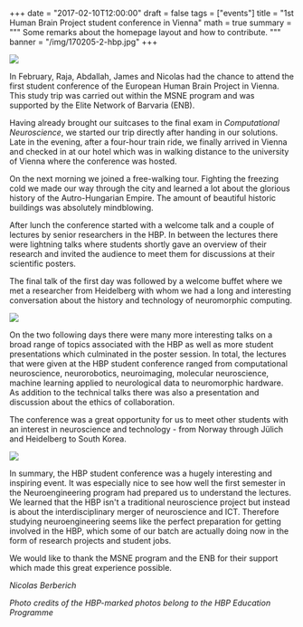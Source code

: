 +++
date = "2017-02-10T12:00:00"
draft = false
tags = ["events"]
title = "1st Human Brain Project student conference in Vienna" 
math = true
summary = """
Some remarks about the homepage layout and how to contribute.
"""
banner = "/img/170205-2-hbp.jpg"
+++


![](/img/170205-2-hbp.jpg)

In February, Raja, Abdallah, James and Nicolas had the chance to attend the first student conference of the European Human Brain Project in Vienna. This study trip was carried out within the MSNE program and was supported by the Elite Network of Barvaria (ENB). 

Having already brought our suitcases to the final exam in *Computational Neuroscience*, we started our trip directly after handing in our solutions. Late in the evening, after a four-hour train ride, we finally arrived in Vienna and checked in at our hotel which was in walking distance to the university of Vienna where the conference was hosted. 

On the next morning we joined a free-walking tour. Fighting the freezing cold we made our way through the city and learned a lot about the glorious history of the Autro-Hungarian Empire. 
The amount of beautiful historic buildings was absolutely mindblowing. 


After lunch the conference started with a welcome talk and a couple of lectures by senior researchers in the HBP. In between the lectures there were lightning talks where students shortly gave an overview of their research and invited the audience to meet them for discussions at their scientific posters. 

The final talk of the first day was followed by a welcome buffet where we met a researcher from Heidelberg with whom we had a long and interesting conversation about the history and technology of neuromorphic computing.

![](/img/170205-1-hbp.jpg)

On the two following days there were many more interesting talks on a broad range of topics associated with the HBP as well as more student presentations which culminated in the poster session. In total, the lectures that were given at the HBP student conference ranged from computational neuroscience, neurorobotics, neuroimaging, molecular neuroscience, machine learning applied to neurological data to neuromorphic hardware. 
As addition to the technical talks there was also a presentation and discussion about the ethics of collaboration. 

The conference was a great opportunity for us to meet other students with an interest in neuroscience and technology - from Norway through Jülich and Heidelberg to South Korea. 

![](/img/170205-3-hbp.jpg)

In summary, the HBP student conference was a hugely interesting and inspiring event. 
It was especially nice to see how well the first semester in the Neuroengineering program had prepared us to understand the lectures. We learned that the HBP isn't a traditional neuroscience project but instead is about the interdisciplinary merger of neuroscience and ICT. Therefore studying neuroengineering seems like the perfect preparation for getting involved in the HBP, which some of our batch are actually doing now in the form of research projects and student jobs. 


We would like to thank the MSNE program and the ENB for their support which made this great experience possible. 




*Nicolas Berberich*

*Photo credits of the HBP-marked photos belong to the HBP Education Programme*

